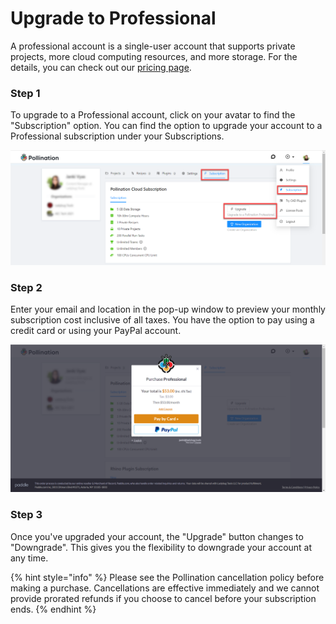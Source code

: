 # Upgrade to Professional

A professional account is a single-user account that supports private projects, more cloud computing resources, and more storage. For the details, you can check out our [pricing page](https://www.pollination.cloud/pricing).

### Step 1

To upgrade to a Professional account, click on your avatar to find the "Subscription" option. You can find the option to upgrade your account to a Professional subscription under your Subscriptions.  &#x20;

![](<../.gitbook/assets/image (153).png>)

### Step 2

Enter your email and location in the pop-up window to preview your monthly subscription cost inclusive of all taxes. You have the option to pay using a credit card or using your PayPal account.&#x20;

![](<../.gitbook/assets/image (154).png>)

### Step 3

Once you've upgraded your account, the "Upgrade" button changes to "Downgrade". This gives you the flexibility to downgrade your account at any time.&#x20;

{% hint style="info" %}
Please see the Pollination cancellation policy before making a purchase. Cancellations are effective immediately and we cannot provide prorated refunds if you choose to cancel before your subscription ends. &#x20;
{% endhint %}



##
